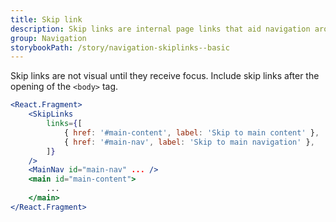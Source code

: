 ```yaml
---
title: Skip link
description: Skip links are internal page links that aid navigation around a page. They are detected by screen readers and help users quickly jump to and over content on the page.
group: Navigation
storybookPath: /story/navigation-skiplinks--basic
---
```


Skip links are not visual until they receive focus. Include skip links after the opening of the `<body>` tag.

```jsx
<React.Fragment>
	<SkipLinks
		links={[
			{ href: '#main-content', label: 'Skip to main content' },
			{ href: '#main-nav', label: 'Skip to main navigation' },
		]}
	/>
	<MainNav id="main-nav" ... />
	<main id="main-content">
		...
	</main>
</React.Fragment>
```
